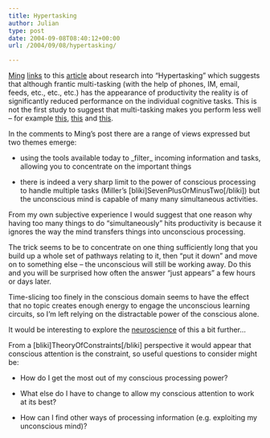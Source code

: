 ```yaml
---
title: Hypertasking
author: Julian
type: post
date: 2004-09-08T08:40:12+00:00
url: /2004/09/08/hypertasking/

---
```

[Ming][1] [links][2] to this [article][3] about research into &#8220;Hypertasking&#8221; which suggests that although frantic multi-tasking (with the help of phones, IM, email, feeds, etc., etc., etc.) has the appearance of productivity the reality is of significantly reduced performance on the individual cognitive tasks. This is not the first study to suggest that multi-tasking makes you perform less well &#8211; for example [this][4], [this][5] and [this][6].

In the comments to Ming&#8217;s post there are a range of views expressed but two themes emerge:

* using the tools available today to \_filter\_ incoming information and tasks, allowing you to concentrate on the important things
  
* there is indeed a very sharp limit to the power of conscious processing to handle multiple tasks (Miller&#8217;s [bliki]SevenPlusOrMinusTwo[/bliki]) but the unconscious mind is capable of many many simultaneous activities.

From my own subjective experience I would suggest that one reason why having too many things to do &#8220;simultaneously&#8221; hits productivity is because it ignores the way the mind transfers things into unconscious processing. 

The trick seems to be to concentrate on one thing sufficiently long that you build up a whole set of pathways relating to it, then &#8220;put it down&#8221; and move on to something else &#8211; the unconscious will still be working away. Do this and you will be surprised how often the answer &#8220;just appears&#8221; a few hours or days later.

Time-slicing too finely in the conscious domain seems to have the effect that no topic creates enough energy to engage the unconscious learning circuits, so I&#8217;m left relying on the distractable power of the conscious alone.

It would be interesting to explore the [neuroscience][7] of this a bit further&#8230;

From a [bliki]TheoryOfConstraints[/bliki] perspective it would appear that conscious attention is the constraint, so useful questions to consider might be:

* How do I get the most out of my conscious processing power?
  
* What else do I have to change to allow my conscious attention to work at its best?
  
* How can I find other ways of processing information (e.g. exploiting my unconscious mind)?

 [1]: https://ming.tv/
 [2]: https://ming.tv/flemming2.php/__show_article/_a000010-001356.htm?time=1094629163
 [3]: https://www.azcentral.com/news/articles/0904hypertasking04.html
 [4]: https://www.umich.edu/~bcalab/articles/UPIArticle2001.html
 [5]: https://www.eurekalert.org/pub_releases/2001-07/cmu-cms072601.php
 [6]: https://www.umich.edu/~bcalab/multitasking.html
 [7]: https://www.google.com/search?q=neuroscience+memory